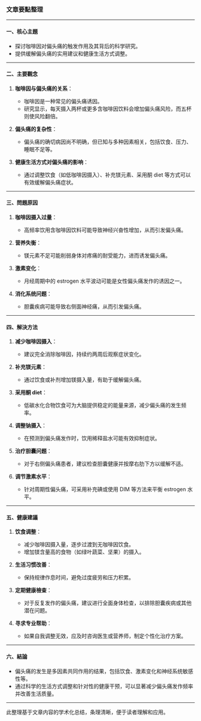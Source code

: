 ### 文章要點整理

---

#### 一、核心主題  
- 探讨咖啡因对偏头痛的触发作用及其背后的科学研究。
- 提供缓解偏头痛的实用建议和健康生活方式调整。

---

#### 二、主要觀念  
1. **咖啡因与偏头痛的关系**：  
   - 咖啡因是一种常见的偏头痛诱因。  
   - 研究显示，每天摄入两杯或更多含咖啡因饮料会增加偏头痛风险，而五杯则使风险翻倍。  

2. **偏头痛的复杂性**：  
   - 偏头痛的确切病因尚不明确，但已知与多种因素相关，包括饮食、压力、睡眠不足等。

3. **健康生活方式对偏头痛的影响**：  
   - 通过调整饮食（如低咖啡因摄入）、补充镁元素、采用酮 diet 等方式可以有效缓解偏头痛症状。

---

#### 三、問題原因  
1. **咖啡因摄入过量**：  
   - 高频率饮用含咖啡因饮料可能导致神经兴奋性增加，从而引发偏头痛。  

2. **营养失衡**：  
   - 镁元素不足可能削弱身体对疼痛的耐受能力，进而诱发偏头痛。

3. **激素变化**：  
   - 月经周期中的 estrogen 水平波动可能是女性偏头痛发作的诱因之一。

4. **消化系统问题**：  
   - 胆囊疾病可能导致右侧面神经痛，从而引发偏头痛。

---

#### 四、解決方法  
1. **减少咖啡因摄入**：  
   - 建议完全消除咖啡因，持续约两周后观察症状变化。  

2. **补充镁元素**：  
   - 通过饮食或补剂增加镁摄入量，有助于缓解偏头痛。

3. **采用酮 diet**：  
   - 低碳水化合物饮食可为大脑提供稳定的能量来源，减少偏头痛的发生频率。

4. **调整钠摄入**：  
   - 在预测到偏头痛发作时，饮用稀释盐水可能有效抑制症状。  

5. **治疗胆囊问题**：  
   - 对于右侧偏头痛患者，建议检查胆囊健康并按摩右肋下方以缓解不适。

6. **调节激素水平**：  
   - 针对周期性偏头痛，可采用补充碘或使用 DIM 等方法来平衡 estrogen 水平。

---

#### 五、健康建議  
1. **饮食调整**：  
   - 减少咖啡因摄入量，逐步过渡到无咖啡因饮食。  
   - 增加镁含量高的食物（如绿叶蔬菜、坚果）的摄入。  

2. **生活习惯改善**：  
   - 保持规律作息时间，避免过度疲劳和压力积累。  

3. **定期健康檢查**：  
   - 对于反复发作的偏头痛，建议进行全面身体检查，以排除胆囊疾病或其他潜在问题。

4. **寻求专业帮助**：  
   - 如果自我调整无效，应及时咨询医生或营养师，制定个性化治疗方案。

---

#### 六、結論  
- 偏头痛的发生是多因素共同作用的结果，包括饮食、激素变化和神经系统敏感性等。  
- 通过科学的生活方式调整和针对性的健康干预，可以显著减少偏头痛发作频率并改善生活质量。  

--- 

此整理基于文章内容的学术化总结，条理清晰，便于读者理解和应用。